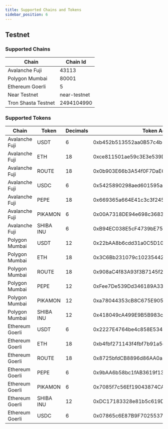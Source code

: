 ```yaml
---
title: Supported Chains and Tokens
sidebar_position: 6
---
```


## Testnet

### Supported Chains

| **Chain**           | **Chain Id**                                   |
| ------------------- | ---------------------------------------------- |
| Avalanche Fuji      | 43113                                          |
| Polygon Mumbai      | 80001                                          |
| Ethereum Goerli     | 5                                              |
| Near Testnet        | near-testnet                                   |
| Tron Shasta Testnet | 2494104990                                     |


### Supported Tokens

| **Chain**               | **Token**    | **Decimals** | **Token Address**                           |
| ----------------------- | ------------ | ------------ | ------------------------------------        |
|   Avalanche Fuji        | USDT         | 6            | 0xb452b513552aa0B57c4b1C9372eFEa78024e5936  |
|   Avalanche Fuji        | ETH          | 18           | 0xce811501ae59c3E3e539D5B4234dD606E71A312e  |
|   Avalanche Fuji        | ROUTE        | 18           | 0x0b903E66b3A54f0F7DaE605418D14f0339560D76  |
|   Avalanche Fuji        | USDC         | 6            | 0x5425890298aed601595a70ab815c96711a31bc65  |
|   Avalanche Fuji        | PEPE         | 18           | 0x669365a664E41c3c3f245779f98118CF23a20789  |
|   Avalanche Fuji        | PIKAMON      | 6            | 0x00A7318DE94e698c3683db8f78dE881de4E5d18C  |
|   Avalanche Fuji        | SHIBA INU    | 6            | 0xB94EC038E5cF4739bE757dF3cBd2e1De897fCA2e  |
|   Polygon Mumbai        | USDT         | 12           | 0x22bAA8b6cdd31a0C5D1035d6e72043f4Ce6aF054  |
|   Polygon Mumbai        | ETH          | 18           | 0x3C6Bb231079c1023544265f8F26505bc5955C3df  |
|   Polygon Mumbai        | ROUTE        | 18           | 0x908aC4f83A93f3B7145f24f906327018c9e54B3a  |
|   Polygon Mumbai        | PEPE         | 12           | 0xFee7De539Dd346189A33E954c8A140df95F94B89  |
|   Polygon Mumbai        | PIKAMON      | 12           | 0xa78044353cB8C675E905Ce7339769872Edd8E637  |
|   Polygon Mumbai        | SHIBA INU    | 12           | 0x418049cA499E9B5B983c9141c341E1aA489d6E4d  |
|   Ethereum Goerli       | USDT         | 6            | 0x2227E4764be4c858E534405019488D9E5890Ff9E  |
|   Ethereum Goerli       | ETH          | 18           | 0xb4fbf271143f4fbf7b91a5ded31805e42b2208d6  |
|   Ethereum Goerli       | ROUTE        | 18           | 0x8725bfdCB8896d86AA0a6342A7e83c1565f62889  |
|   Ethereum Goerli       | PEPE         | 6            | 0x9bAA6b58bc1fAB3619f1387F27dCC18CbA5A9ca1  |
|   Ethereum Goerli       | PIKAMON      | 6            | 0x7085f7c56Ef19043874CA3F2eA781CDa788be5E4  |
|   Ethereum Goerli       | SHIBA INU    | 12           | 0xDC17183328e81b5c619D58F6B7E480AB1c2EA152  |
|   Ethereum Goerli       | USDC         | 6            | 0x07865c6E87B9F70255377e024ace6630C1Eaa37F  |

